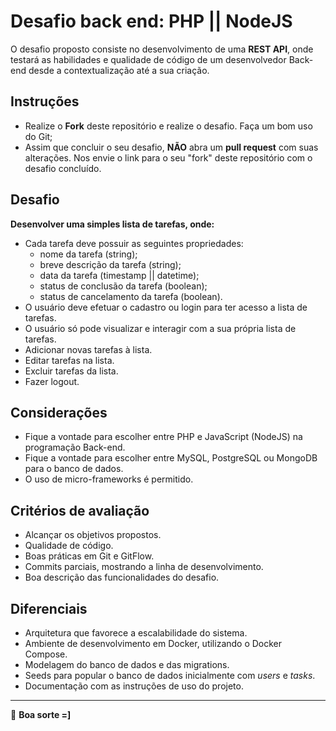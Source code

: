 # Desafio back end: PHP || NodeJS

O desafio proposto consiste no desenvolvimento de uma **REST API**, onde testará as habilidades e qualidade de código de um desenvolvedor Back-end desde a contextualização até a sua criação.

## Instruções

- Realize o **Fork** deste repositório e realize o desafio. Faça um bom uso do Git;
- Assim que concluir o seu desafio, **NÃO** abra um **pull request** com suas alterações. Nos envie o link para o seu "fork" deste repositório com o desafio concluído.

## Desafio

**Desenvolver uma simples lista de tarefas, onde:**

- Cada tarefa deve possuir as seguintes propriedades:
    - nome da tarefa (string);
    - breve descrição da tarefa (string);
    - data da tarefa (timestamp || datetime);
    - status de conclusão da tarefa (boolean);
    - status de cancelamento da tarefa (boolean).
- O usuário deve efetuar o cadastro ou login para ter acesso a lista de tarefas.
- O usuário só pode visualizar e interagir com a sua própria lista de tarefas.
- Adicionar novas tarefas à lista.
- Editar tarefas na lista.
- Excluir tarefas da lista.
- Fazer logout.

## Considerações

- Fique a vontade para escolher entre PHP e JavaScript (NodeJS) na programação Back-end.
- Fique a vontade para escolher entre MySQL, PostgreSQL ou MongoDB para o banco de dados.
- O uso de micro-frameworks é permitido.

## Critérios de avaliação

- Alcançar os objetivos propostos.
- Qualidade de código.
- Boas práticas em Git e GitFlow.
- Commits parciais, mostrando a linha de desenvolvimento.
- Boa descrição das funcionalidades do desafio.

## Diferenciais

- Arquitetura que favorece a escalabilidade do sistema.
- Ambiente de desenvolvimento em Docker, utilizando o Docker Compose.
- Modelagem do banco de dados e das migrations.
- Seeds para popular o banco de dados inicialmente com _users_ e _tasks_.
- Documentação com as instruções de uso do projeto.

---

:rocket: **Boa sorte =]**


